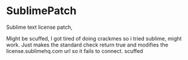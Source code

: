 # SublimePatch
Sublime text license patch,

Might be scuffed, I got tired of doing crackmes so i tried sublime, might work. Just makes the standard check return true and modifies the license.sublimehq.com url so it fails to connect. scuffed
